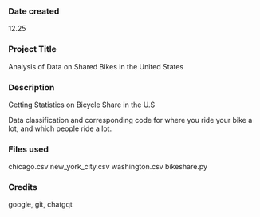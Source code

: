 
### Date created
12.25

### Project Title
Analysis of Data on Shared Bikes in the United States

### Description
Getting Statistics on Bicycle Share in the U.S

Data classification and corresponding code for where you ride your bike a lot, and which people ride a lot.
### Files used
chicago.csv
new_york_city.csv
washington.csv
bikeshare.py

### Credits
google, git, chatgqt
